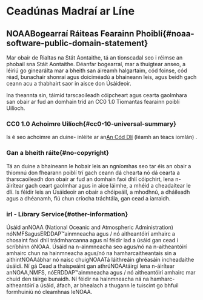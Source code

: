 # Ceadúnas Madraí ar Líne

## NOAABogearraí Ráiteas Fearainn Phoiblí{#noaa-software-public-domain-statement} 

Mar obair de Rialtas na Stát Aontaithe, tá an tionscadal seo i réimse an phobail sna Stáit Aontaithe. Déanfar bogearraí, mar a thuigtear anseo, a léiriú go ginearálta mar a bheith san áireamh halgartaim, cód foinse, cód réad, bunachair shonraí agus doiciméadú a bhaineann leis, agus beidh gach ceann acu a thabhairt saor in aisce don Úsáideoir.

Ina theannta sin, táimid tarscaoileadh cóipcheart agus cearta gaolmhara san obair ar fud an domhain tríd an CC0 1.0 Tiomantas fearainn poiblí Uilíoch.

### CC0 1.0 Achoimre Uilíoch{#cc0-10-universal-summary} 

Is é seo achoimre an duine- inléite ar an[An Cód Dlí](https://github.com/ERDDAP/erddap/blob/main/LICENSE)  (léamh an téacs iomlán) .

### Gan a bheith ráite{#no-copyright} 

Tá an duine a bhaineann le hobair leis an ngníomhas seo tar éis an obair a thiomnú don fhearann poiblí trí gach ceann dá chearta nó dá cearta a tharscaoileadh don obair ar fud an domhain faoi dhlí cóipchirt, lena n-áirítear gach ceart gaolmhar agus in aice láimhe, a mhéid a cheadaítear le dlí. Is féidir leis an Úsáideoir an obair a chóipeáil, a mhodhnú, a dháileadh agus a dhéanamh, fiú chun críocha tráchtála, gan cead a iarraidh.

### irl - Library Service{#other-information} 

Úsáid anNOAA  (National Oceanic and Atmospheric Administration) nóNMFSagusERDDAP™ainmneacha agus / nó aitheantóirí amhairc a chosaint faoi dhlí trádmharcanna agus ní féidir iad a úsáid gan cead i scríbhinn óNOAA. Úsáid na n-ainmneacha seo agus/nó na n-aitheantóirí amhairc chun na hainmneacha agus/nó na hamharcaitheantais sin a aithintNOAAábhar nó naisc chuigNOAATá láithreáin ghréasáin incheadaithe úsáidí. Ní gá Cead a thaispeáint gan athrúNOAAtáirgí lena n-áirítear anNOAA,NMFS, nóERDDAP™ainmneacha agus / nó aitheantóirí amhairc mar chuid den táirge bunaidh. Ní féidir na hainmneacha ná na hamharc-aitheantóirí a úsáid, áfach, ar bhealach a thugann le tuiscint go bhfuil formhuiniú nó cleamhnas leNOAA.
